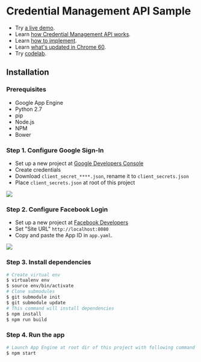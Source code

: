 # Credential Management API Sample

- Try [a live demo](https://credential-management-sample.appspot.com).
- Learn [how Credential Management API works](https://developers.google.com/web/updates/2016/04/credential-management-api).
- Learn [how to implement](https://g.co/CredentialManagementAPI).
- Learn [what's updated in Chrome 60](https://developers.google.com/web/updates/2017/06/credential-management-updates).
- Try [codelab](https://g.co/codelabs/cmapi).

## Installation

### Prerequisites
- Google App Engine
- Python 2.7
- pip
- Node.js
- NPM
- Bower

### Step 1. Configure Google Sign-In
- Set up a new project at [Google Developers Console](https://console.developers.google.com/)
- Create credentials
- Download `client_secret_****.json`, rename it to `client_secrets.json`
- Place `client_secrets.json` at root of this project

![](static/images/howto/gsi_config.png)

### Step 2. Configure Facebook Login
- Set up a new project at [Facebook Developers](https://developers.facebook.com/)
- Set "Site URL" `http://localhost:8080`
- Copy and paste the App ID in `app.yaml`.

![](static/images/howto/fb_config.png)

### Step 3. Install dependencies
```sh
# Create virtual env
$ virtualenv env
$ source env/bin/activate
# Clone submodules
$ git submodule init
$ git submodule update
# This command will install dependencies
$ npm install
$ npm run build
```

### Step 4. Run the app
```sh
# Launch App Engine at root dir of this project with following command
$ npm start
```
